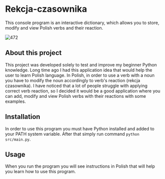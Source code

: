 # Rekcja-czasownika
This console program is an interactive dictionary, which allows you to store, modify and view Polish verbs and their reaction.

![472](https://github.com/Artem-Savenko/Rekcja-czasownika/assets/142680432/a7e2986a-6a33-41e7-8397-c650a6d65ae2)

## About this project
This project was developed solely to test and improve my beginner Python knowledge.
Long time ago I had this application idea that would help the user to learn Polish language. In Polish, in order to use a verb with a noun you have to modify the noun accordingly to verb's reaction (rekcja czasownika). I have noticed that a lot of people struggle with applying correct verb reaction, so I decided it would be a good application where you can add, modify and view Polish verbs with their reactions with some examples.

## Installation
In order to use this program you must have Python installed and added to your PATH system variable.
After that simply run command `python src/main.py`.

## Usage
When you run the program you will see instructions in Polish that will help you learn how to use this program.
